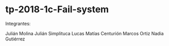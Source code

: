 # tp-2018-1c-Fail-system

Integrantes:

Julián Molina
Julián Simplituca
Lucas Matías Centurión
Marcos Ortiz
Nadia Gutiérrez